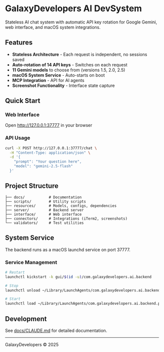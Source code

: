 # GalaxyDevelopers AI DevSystem

Stateless AI chat system with automatic API key rotation for Google Gemini, web interface, and macOS system integrations.

## Features

- **Stateless Architecture** - Each request is independent, no sessions saved
- **Auto-rotation of 14 API keys** - Switches on each request
- **11 Gemini models** to choose from (versions 1.5, 2.0, 2.5)
- **macOS System Service** - Auto-starts on boot
- **MCP Integration** - API for AI agents
- **Screenshot Functionality** - Interface state capture

## Quick Start

### Web Interface
Open http://127.0.0.1:37777 in your browser

### API Usage
```bash
curl -X POST http://127.0.0.1:37777/chat \
  -H "Content-Type: application/json" \
  -d '{
    "prompt": "Your question here",
    "model": "gemini-2.5-flash"
  }'
```

## Project Structure

```
├── docs/           # Documentation
├── scripts/        # Utility scripts
├── resources/      # Models, configs, dependencies
├── server/         # Backend server
├── interface/      # Web interface
├── connectors/     # Integrations (iTerm2, screenshots)
└── validators/     # Test utilities
```

## System Service

The backend runs as a macOS launchd service on port 37777.

### Service Management
```bash
# Restart
launchctl kickstart -k gui/$(id -u)/com.galaxydevelopers.ai.backend

# Stop
launchctl unload ~/Library/LaunchAgents/com.galaxydevelopers.ai.backend.plist

# Start
launchctl load ~/Library/LaunchAgents/com.galaxydevelopers.ai.backend.plist
```

## Development

See [docs/CLAUDE.md](docs/CLAUDE.md) for detailed documentation.

---
GalaxyDevelopers © 2025